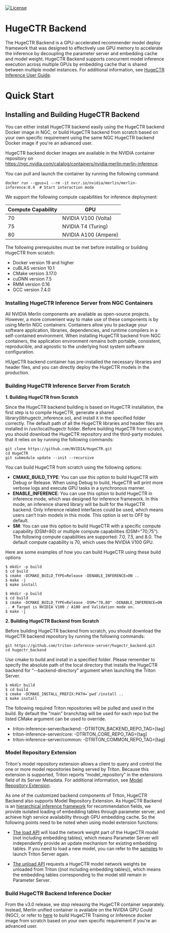 <!--
# Copyright (c) 2020, NVIDIA CORPORATION. All rights reserved.
#
# Redistribution and use in source and binary forms, with or without
# modification, are permitted provided that the following conditions
# are met:
#  * Redistributions of source code must retain the above copyright
#    notice, this list of conditions and the following disclaimer.
#  * Redistributions in binary form must reproduce the above copyright
#    notice, this list of conditions and the following disclaimer in the
#    documentation and/or other materials provided with the distribution.
#  * Neither the name of NVIDIA CORPORATION nor the names of its
#    contributors may be used to endorse or promote products derived
#    from this software without specific prior written permission.
#
# THIS SOFTWARE IS PROVIDED BY THE COPYRIGHT HOLDERS ``AS IS'' AND ANY
# EXPRESS OR IMPLIED WARRANTIES, INCLUDING, BUT NOT LIMITED TO, THE
# IMPLIED WARRANTIES OF MERCHANTABILITY AND FITNESS FOR A PARTICULAR
# PURPOSE ARE DISCLAIMED.  IN NO EVENT SHALL THE COPYRIGHT OWNER OR
# CONTRIBUTORS BE LIABLE FOR ANY DIRECT, INDIRECT, INCIDENTAL, SPECIAL,
# EXEMPLARY, OR CONSEQUENTIAL DAMAGES (INCLUDING, BUT NOT LIMITED TO,
# PROCUREMENT OF SUBSTITUTE GOODS OR SERVICES; LOSS OF USE, DATA, OR
# PROFITS; OR BUSINESS INTERRUPTION) HOWEVER CAUSED AND ON ANY THEORY
# OF LIABILITY, WHETHER IN CONTRACT, STRICT LIABILITY, OR TORT
# (INCLUDING NEGLIGENCE OR OTHERWISE) ARISING IN ANY WAY OUT OF THE USE
# OF THIS SOFTWARE, EVEN IF ADVISED OF THE POSSIBILITY OF SUCH DAMAGE.
-->

[![License](https://img.shields.io/badge/License-BSD3-lightgrey.svg)](https://opensource.org/licenses/BSD-3-Clause)

# HugeCTR Backend

The HugeCTR Backend is a GPU-accelerated recommender model deploy framework that was designed to effectively use GPU memory to accelerate the inference by decoupling the parameter server and embedding cache and model weight. HugeCTR Backend supports concurrent model inference execution across multiple GPUs by embedding cache that is shared between multiple model instances. For additional information, see [HugeCTR Inference User Guide](docs/user_guide.md).  



# Quick Start

## Installing and Building HugeCTR Backend
You can either install HugeCTR backend easily using the HugeCTR backend Docker image in NGC, or build HugeCTR backend from scratch based on your own specific requirement using the same NGC HugeCTR backend Docker image if you're an advanced user.  

HugeCTR backend docker images are available in the NVIDIA container repository on https://ngc.nvidia.com/catalog/containers/nvidia:merlin:merlin-inference.  

You can pull and launch the container by running the following command:

```
docker run --gpus=1 --rm -it nvcr.io/nvidia/merlin/merlin-inference:0.4  # Start interaction mode  
```

We support the following compute capabilities for inference deployment:

| Compute Capability | GPU                  |
|--------------------|----------------------|
| 70                 | NVIDIA V100 (Volta)  |
| 75                 | NVIDIA T4 (Turing)   |
| 80                 | NVIDIA A100 (Ampere) |

The following prerequisites must be met before installing or building HugeCTR from scratch:
* Docker version 19 and higher
* cuBLAS version 10.1
* CMake version 3.17.0
* cuDNN version 7.5
* RMM version 0.16
* GCC version 7.4.0

### Installing HugeCTR Inference Server from NGC Containers
All NVIDIA Merlin components are available as open-source projects. However, a more convenient way to make use of these components is by using Merlin NGC containers. Containers allow you to package your software application, libraries, dependencies, and runtime compilers in a self-contained environment. When installing HugeCTR backend from NGC containers, the application environment remains both portable, consistent, reproducible, and agnostic to the underlying host system software configuration.  

HUgeCTR backend container has pre-installed the necessary libraries and header files, and you can directly deploy the HugeCTR models in the production.  

### Building HugeCTR Inference Server From Scratch

**1.  Building HugeCTR from Scratch**  

Since the HugeCTR backend building is based on HugeCTR installation, the first step is to compile HugeCTR, generate a shared library(libhugectr_inference.so), and install it in the specified folder correctly. The default path of all the HugeCTR libraries and header files are installed in /usr/local/hugectr folder.
Before building HugeCTR from scratch, you should download the HugeCTR repository and the third-party modules that it relies on by running the following commands:


```
git clone https://github.com/NVIDIA/HugeCTR.git
cd HugeCTR
git submodule update --init --recursive
```
You can build HugeCTR from scratch using  the following options:
* **CMAKE_BUILD_TYPE**: You can use this option to build HugeCTR with Debug or Release. When using Debug to build, HugeCTR will print more verbose logs and execute GPU tasks in a synchronous manner.
* **ENABLE_INFERENCE**: You can use this option to build HugeCTR in inference mode, which was designed for inference framework. In this mode, an inference shared library will be built for the HugeCTR backend. Only inference related interfaces could be used, which means users can’t train models in this mode. This option is set to OFF by default.
* **SM**: You can use this option to build HugeCTR with a specific compute capability (DSM=80) or multiple compute capabilities (DSM="70;75"). The following compute capabilities are supported: 7.0, 7.5, and 8.0. The default compute capability is 70, which uses the NVIDIA V100 GPU.

Here are some examples of how you can build HugeCTR using these build options

```
$ mkdir -p build
$ cd build
$ cmake -DCMAKE_BUILD_TYPE=Release -DENABLE_INFERENCE=ON .. 
$ make -j
$ make install
```

```
$ mkdir -p build
$ cd build
$ cmake -DCMAKE_BUILD_TYPE=Release -DSM="70,80" -DENABLE_INFERENCE=ON .. # Target is NVIDIA V100 / A100 and Validation mode on.
$ make -j
```

**2.  Building HugeCTR Backend from Scratch**  

Before building HugeCTR backend from scratch, you should download the HugeCTR backend repository by running the following commands:

```
git https://github.com/triton-inference-server/hugectr_backend.git
cd hugectr_backend
```
Use cmake to build and install in a specified folder. Please remember to specify the absolute path of the local directory that installs the HugeCTR backend for “--backend-directory” argument when launching the Triton Server.

```
$ mkdir build
$ cd build
$ cmake -DCMAKE_INSTALL_PREFIX:PATH=`pwd`/install ..
$ make install
```

The following required Triton repositories will be pulled and used in
the build. By default the "main" branch/tag will be used for each repo
but the listed CMake argument can be used to override.

* triton-inference-server/backend: -DTRITON_BACKEND_REPO_TAG=[tag]
* triton-inference-server/core: -DTRITON_CORE_REPO_TAG=[tag]
* triton-inference-server/common: -DTRITON_COMMON_REPO_TAG=[tag]

### Model Repository Extension

Triton's model repository extension allows a client to query and control the one or more model repositories being served by Triton. Because this extension is supported, Triton reports “model_repository” in the extensions field of its Server Metadata. For additional information, see [Model Repository Extension](https://github.com/triton-inference-server/server/blob/master/docs/protocol/extension_model_repository.md).  
 
As one of the customized backend components of Triton, HugeCTR Backend also supports Model Repository Extension. As HugeCTR Backend is an  [hierarchical inference framework](docs/user_guide.md) for recommendation fields, we provide isolated loading of embedding tables through parameter server, and achieve high service availability through GPU embedding cache. So the following points need to be noted when using model extension functions:  
 - [The load API](https://github.com/triton-inference-server/server/blob/master/docs/protocol/extension_model_repository.md#load) will load the network weight part of the HugeCTR model (not including embedding tables), which means Parameter Server will independently provide an update mechanism for existing embedding tables. If you need to load a new model, you can refer to the [samples](samples/dcn/README.md) to launch Triton Server again.  
 
 - [The unload API](https://github.com/triton-inference-server/server/blob/master/docs/protocol/extension_model_repository.md#unload) requests a HugeCTR model network weights be unloaded from Triton ((not including embedding tables)),  which means the embedding tables corresponding to the model still remain in Parameter Server. 

### Build HugeCTR Backend Inference Docker

From the v3.0 release, we stop releasing the HugeCTR container separately. Instead, Merlin unified container is available on the NVIDIA GPU Could (NGC), or refer to [here](https://github.com/NVIDIA/HugeCTR/tree/master/tools/dockerfiles) to build HugeCTR Training or Inference docker image from scratch based on your own specific requirement if you're an advanced user.  
